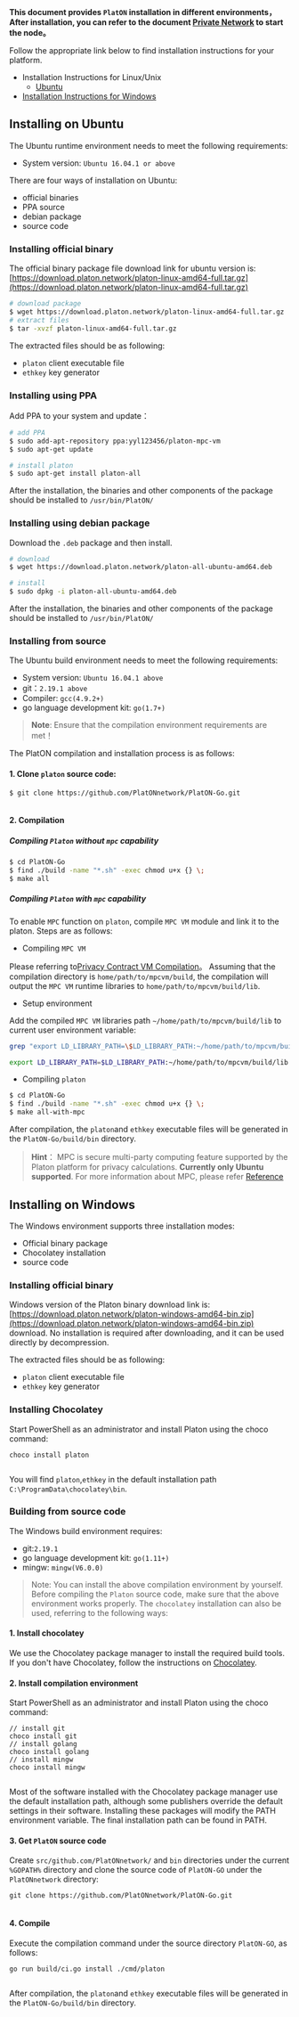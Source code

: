 **This document provides `PlatON` installation in different environments， After installation, you can refer to the document [Private Network](https://github.com/PlatONnetwork/wiki/wiki/%5BEnglish%5D-Private-Networks) to start the node。**

Follow the appropriate link below to find installation instructions for your platform.
+ Installation Instructions for Linux/Unix
  - [Ubuntu](#Installing-on-Ubuntu)
+ [Installation Instructions for Windows](#Installing-on-Windows)
 
## Installing on Ubuntu

The Ubuntu runtime environment needs to meet the following requirements:
- System version: `Ubuntu 16.04.1 or above`

There are four ways of installation on Ubuntu: 
- official binaries
- PPA source
- debian package
- source code

### Installing official binary 

The official binary package file download link for ubuntu version is: [https://download.platon.network/platon-linux-amd64-full.tar.gz](https://download.platon.network/platon-linux-amd64-full.tar.gz)


```bash
# download package
$ wget https://download.platon.network/platon-linux-amd64-full.tar.gz
# extract files
$ tar -xvzf platon-linux-amd64-full.tar.gz


```
The extracted files should be as following:
- `platon` client executable file
- `ethkey` key generator

### Installing using PPA

Add PPA to your system and update：


```bash
# add PPA
$ sudo add-apt-repository ppa:yyl123456/platon-mpc-vm
$ sudo apt-get update

# install platon
$ sudo apt-get install platon-all


```

After the installation, the binaries and other components of the package should be installed to `/usr/bin/PlatON/`

### Installing using debian package 

Download the `.deb` package and then install.


```bash
# download
$ wget https://download.platon.network/platon-all-ubuntu-amd64.deb

# install
$ sudo dpkg -i platon-all-ubuntu-amd64.deb


```

After the installation, the binaries and other components of the package should be installed to `/usr/bin/PlatON/`

### Installing from source

The Ubuntu build environment needs to meet the following requirements:
- System version: `Ubuntu 16.04.1 above`
- git：`2.19.1 above`
- Compiler: `gcc(4.9.2+)`
- go language development kit: `go(1.7+)`

>**Note**: Ensure that the compilation environment requirements are met！

The PlatON compilation and installation process is as follows:

#### 1. Clone `platon` source code:


```
$ git clone https://github.com/PlatONnetwork/PlatON-Go.git


```

#### 2. Compilation

##### Compiling `Platon` without `mpc` capability


```bash
$ cd PlatON-Go
$ find ./build -name "*.sh" -exec chmod u+x {} \;
$ make all


```

##### Compiling `Platon` with `mpc` capability 

To enable `MPC` function on `platon`, compile `MPC VM` module and link it to the platon. Steps are as follows:

- Compiling `MPC VM`

Please referring to[Privacy Contract VM Compilation](https://github.com/PlatONnetwork/privacy-contract-vm#building--installing)。
Assuming that the compilation directory is `home/path/to/mpcvm/build`, the compilation will output the `MPC VM` runtime libraries to `home/path/to/mpcvm/build/lib`.

- Setup environment

Add the compiled `MPC VM` libraries path `~/home/path/to/mpcvm/build/lib` to current user environment variable:


```bash
grep "export LD_LIBRARY_PATH=\$LD_LIBRARY_PATH:~/home/path/to/mpcvm/build/lib" ~/.bashrc || echo "export  LD_LIBRARY_PATH=\$LD_LIBRARY_PATH:~/home/path/to/mpcvm/build/lib" >> ~/.bashrc

export LD_LIBRARY_PATH=$LD_LIBRARY_PATH:~/home/path/to/mpcvm/build/lib


```

- Compiling `platon`


```bash
$ cd PlatON-Go
$ find ./build -name "*.sh" -exec chmod u+x {} \;
$ make all-with-mpc


```
After compilation, the `platon`and `ethkey` executable files will be generated in the `PlatON-Go/build/bin` directory.

>**Hint**：
>MPC is secure multi-party computing feature supported by the Platon platform for privacy calculations. **Currently only Ubuntu supported**. For more information about MPC, please refer [Reference](https://github.com/PlatONnetwork/wiki/wiki/%5BEnglish%5D-PlatON-Privacy-Contract-Guide)


## Installing on Windows

The Windows environment supports three installation modes:
- Official binary package
- Chocolatey installation
- source code

### Installing official binary 

Windows version of the Platon binary download link is: [https://download.platon.network/platon-windows-amd64-bin.zip](https://download.platon.network/platon-windows-amd64-bin.zip) download. No installation is required after downloading, and it can be used directly by decompression.

The extracted files should be as following:
- `platon` client executable file
- `ethkey` key generator

### Installing Chocolatey

Start PowerShell as an administrator and install Platon using the choco command:


```
choco install platon


```

You will find `platon`,`ethkey` in the default installation path `C:\ProgramData\chocolatey\bin`.

### Building from source code

The Windows build environment requires:
- git:`2.19.1`
- go language development kit: `go(1.11+)`
- mingw: `mingw(V6.0.0)`

> Note: You can install the above compilation environment by yourself. Before compiling the `Platon` source code, make sure that the above environment works properly. The `chocolatey` installation can also be used, referring to the following ways:

#### 1. Install chocolatey 

 We use the Chocolatey package manager to install the required build tools. If you don't have Chocolatey, follow the instructions on [Chocolatey](https://chocolatey.org).

#### 2. Install compilation environment

Start PowerShell as an administrator and install Platon using the choco command:


```
// install git
choco install git
// install golang
choco install golang
// install mingw
choco install mingw


```

Most of the software installed with the Chocolatey package manager use the default installation path, although some publishers override the default settings in their software. Installing these packages will modify the PATH environment variable. The final installation path can be found in PATH. 

#### 3. Get `PlatON` source code

Create `src/github.com/PlatONnetwork/` and `bin` directories under the current `%GOPATH%` directory and clone the source code of `PlatON-GO` under the `PlatONnetwork` directory:


```
git clone https://github.com/PlatONnetwork/PlatON-Go.git


```

#### 4. Compile

Execute the compilation command under the source directory `PlatON-GO`, as follows:


```
go run build/ci.go install ./cmd/platon


```

After compilation, the `platon`and `ethkey` executable files will be generated in the `PlatON-Go/build/bin` directory.